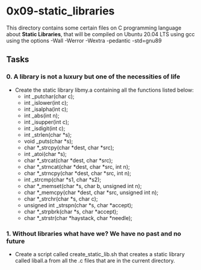 # 0x09-static_libraries
This directory contains some certain files on C programming language about **Static Libraries**, that will be compiled on Ubuntu 20.04 LTS using gcc using the options -Wall -Werror -Wextra -pedantic -std=gnu89

## Tasks
### 0. A library is not a luxury but one of the necessities of life
- Create the static library libmy.a containing all the functions listed below:
	* int _putchar(char c);
	* int _islower(int c);
	* int _isalpha(int c);
	* int _abs(int n);
	* int _isupper(int c);
	* int _isdigit(int c);
	* int _strlen(char *s);
	* void _puts(char *s);
	* char *_strcpy(char *dest, char *src);
	* int _atoi(char *s);
	* char *_strcat(char *dest, char *src);
	* char *_strncat(char *dest, char *src, int n);
	* char *_strncpy(char *dest, char *src, int n);
	* int _strcmp(char *s1, char *s2);
	* char *_memset(char *s, char b, unsigned int n);
	* char *_memcpy(char *dest, char *src, unsigned int n);
	* char *_strchr(char *s, char c);
	* unsigned int _strspn(char *s, char *accept);
	* char *_strpbrk(char *s, char *accept);
	* char *_strstr(char *haystack, char *needle);

### 1. Without libraries what have we? We have no past and no future
- Create a script called create_static_lib.sh that creates a static library called liball.a from all the .c files that are in the current directory.
